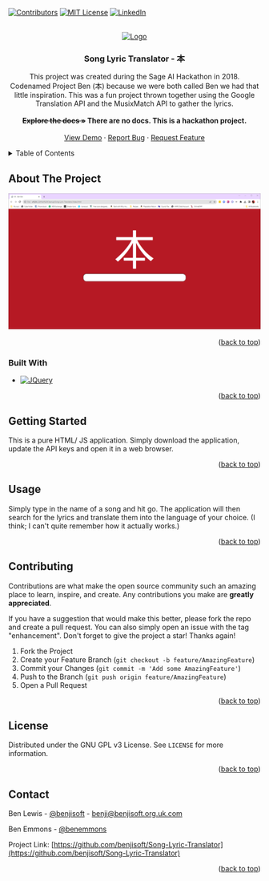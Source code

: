 <!-- Thank you to Othneil Drew for the template: https://github.com/othneildrew/ -->

<a name="readme-top"></a>

[![Contributors][contributors-shield]][contributors-url]
[![MIT License][license-shield]][license-url]
[![LinkedIn][linkedin-shield]][linkedin-url]

<!-- PROJECT LOGO -->
<br />
<div align="center">
  <a href="https://github.com/benjisoft/Song-Lyric-Translator">
    <img src="https://benjilewis.dev/lib/img/logo/logo.svg" alt="Logo" width="80" height="80">
  </a>

<h3 align="center">Song Lyric Translator - 本</h3>

  <p align="center">
    This project was created during the Sage AI Hackathon in 2018. Codenamed Project Ben (本) because we were both called Ben we had that little inspiration. This was a fun project thrown together using the Google Translation API and the MusixMatch API to gather the lyrics. 
    <br />
	<br />
    <strong><s>Explore the docs »</s> There are no docs. This is a hackathon project. </strong></a>
    <br />
    <br />
    <a href="https://benjilewis.dev/Song-Lyric-Translator">View Demo</a>
    ·
    <a href="https://github.com/benjisoft/Song-Lyric-Translator/issues">Report Bug</a>
    ·
    <a href="https://github.com/benjisoft/Song-Lyric-Translator/issues">Request Feature</a>
  </p>
</div>

<!-- TABLE OF CONTENTS -->
<details>
  <summary>Table of Contents</summary>
  <ol>
    <li>
      <a href="#about-the-project">About The Project</a>
      <ul>
        <li><a href="#built-with">Built With</a></li>
      </ul>
    </li>
    <li><a href="#getting-started">Getting Started</a></li>
    <li><a href="#usage">Usage</a></li>
    <li><a href="#contributing">Contributing</a></li>
    <li><a href="#license">License</a></li>
    <li><a href="#contact">Contact</a></li>
  </ol>
</details>

<!-- ABOUT THE PROJECT -->

## About The Project

[![Ben Bot Screen Shot][product-screenshot]](https://benjilewis.dev/Song-Lyric-Translator)

<p align="right">(<a href="#readme-top">back to top</a>)</p>

### Built With

- [![JQuery][JQuery.com]][JQuery-url]

<p align="right">(<a href="#readme-top">back to top</a>)</p>

<!-- GETTING STARTED -->

## Getting Started

This is a pure HTML/ JS application. Simply download the application, update the API keys and open it in a web browser.

<p align="right">(<a href="#readme-top">back to top</a>)</p>

<!-- USAGE EXAMPLES -->

## Usage

Simply type in the name of a song and hit go. The application will then search for the lyrics and translate them into the language of your choice. (I think; I can't quite remember how it actually works.)

<p align="right">(<a href="#readme-top">back to top</a>)</p>

<!-- CONTRIBUTING -->

## Contributing

Contributions are what make the open source community such an amazing place to learn, inspire, and create. Any contributions you make are **greatly appreciated**.

If you have a suggestion that would make this better, please fork the repo and create a pull request. You can also simply open an issue with the tag "enhancement".
Don't forget to give the project a star! Thanks again!

1. Fork the Project
2. Create your Feature Branch (`git checkout -b feature/AmazingFeature`)
3. Commit your Changes (`git commit -m 'Add some AmazingFeature'`)
4. Push to the Branch (`git push origin feature/AmazingFeature`)
5. Open a Pull Request

<p align="right">(<a href="#readme-top">back to top</a>)</p>

<!-- LICENSE -->

## License

Distributed under the GNU GPL v3 License. See `LICENSE` for more information.

<p align="right">(<a href="#readme-top">back to top</a>)</p>

<!-- CONTACT -->

## Contact

Ben Lewis - [@benjisoft](https://twitter.com/benjisoft) - benji@benjisoft.org.uk.com

Ben Emmons - [@benemmons](https://github.com/benemmons)

Project Link: [https://github.com/benjisoft/Song-Lyric-Translator](https://github.com/benjisoft/Song-Lyric-Translator)

<p align="right">(<a href="#readme-top">back to top</a>)</p>

<!-- MARKDOWN LINKS & IMAGES -->
<!-- https://www.markdownguide.org/basic-syntax/#reference-style-links -->

[contributors-shield]: https://img.shields.io/github/contributors/benjisoft/Song-Lyric-Translator.svg?style=for-the-badge
[contributors-url]: https://github.com/benjisoft/Song-Lyric-Translator/graphs/contributors
[forks-shield]: https://img.shields.io/github/forks/benjisoft/Song-Lyric-Translator.svg?style=for-the-badge
[forks-url]: https://github.com/benjisoft/Song-Lyric-Translator/network/members
[stars-shield]: https://img.shields.io/github/stars/benjisoft/Song-Lyric-Translator.svg?style=for-the-badge
[stars-url]: https://github.com/benjisoft/Song-Lyric-Translator/stargazers
[issues-shield]: https://img.shields.io/github/issues/benjisoft/Song-Lyric-Translator.svg?style=for-the-badge
[issues-url]: https://github.com/benjisoft/Song-Lyric-Translator/issues
[license-shield]: https://img.shields.io/github/license/benjisoft/Song-Lyric-Translator.svg?style=for-the-badge
[license-url]: https://github.com/benjisoft/Song-Lyric-Translator/blob/master/LICENSE.txt
[linkedin-shield]: https://img.shields.io/badge/-LinkedIn-black.svg?style=for-the-badge&logo=linkedin&colorB=555
[linkedin-url]: https://linkedin.com/in/benji-lewis
[product-screenshot]: screenshot.png
[Next.js]: https://img.shields.io/badge/next.js-000000?style=for-the-badge&logo=nextdotjs&logoColor=white
[Next-url]: https://nextjs.org/
[React.js]: https://img.shields.io/badge/React-20232A?style=for-the-badge&logo=react&logoColor=61DAFB
[React-url]: https://reactjs.org/
[Vue.js]: https://img.shields.io/badge/Vue.js-35495E?style=for-the-badge&logo=vuedotjs&logoColor=4FC08D
[Vue-url]: https://vuejs.org/
[Angular.io]: https://img.shields.io/badge/Angular-DD0031?style=for-the-badge&logo=angular&logoColor=white
[Angular-url]: https://angular.io/
[Svelte.dev]: https://img.shields.io/badge/Svelte-4A4A55?style=for-the-badge&logo=svelte&logoColor=FF3E00
[Svelte-url]: https://svelte.dev/
[Laravel.com]: https://img.shields.io/badge/Laravel-FF2D20?style=for-the-badge&logo=laravel&logoColor=white
[Laravel-url]: https://laravel.com
[Bootstrap.com]: https://img.shields.io/badge/Bootstrap-563D7C?style=for-the-badge&logo=bootstrap&logoColor=white
[Bootstrap-url]: https://getbootstrap.com
[JQuery.com]: https://img.shields.io/badge/jQuery-0769AD?style=for-the-badge&logo=jquery&logoColor=white
[JQuery-url]: https://jquery.com
